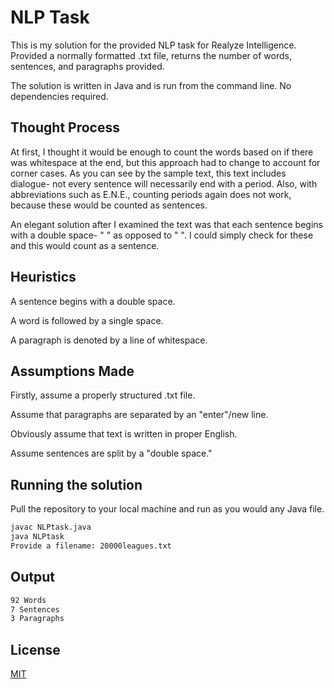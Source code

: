 # NLP Task

This is my solution for the provided NLP task for Realyze Intelligence. Provided a normally formatted .txt file, returns the number of words, sentences, and paragraphs provided.

The solution is written in Java and is run from the command line. No dependencies required.


## Thought Process

At first, I thought it would be enough to count the words based on if there was whitespace at the end, but this approach had to change to account for corner cases. As you can see by the sample text, this text includes dialogue- not every sentence will necessarily end with a period. Also, with abbreviations such as E.N.E., counting periods again does not work, because these would be counted as sentences.

An elegant solution after I examined the text was that each sentence begins with a double space- "  " as opposed to " ". I could simply check for these and this would count as a sentence.

## Heuristics

A sentence begins with a double space.

A word is followed by a single space.

A paragraph is denoted by a line of whitespace.

## Assumptions Made

Firstly, assume a properly structured .txt file.

Assume that paragraphs are separated by an "enter"/new line.

Obviously assume that text is written in proper English.

Assume sentences are split by a "double space."


## Running the solution

Pull the repository to your local machine and run as you would any Java file.

```bash
javac NLPtask.java
java NLPtask
Provide a filename: 20000leagues.txt
```

## Output

```bash
92 Words
7 Sentences
3 Paragraphs
```

## License
[MIT](https://choosealicense.com/licenses/mit/)
